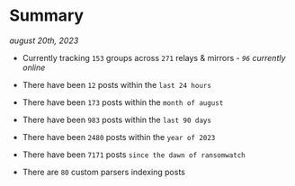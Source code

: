 
# Summary
_august 20th, 2023_

- Currently tracking `153` groups across `271` relays & mirrors - _`96` currently online_

- There have been `12` posts within the `last 24 hours`

- There have been `173` posts within the `month of august`

- There have been `983` posts within the `last 90 days`

- There have been `2480` posts within the `year of 2023`

- There have been `7171` posts `since the dawn of ransomwatch`

- There are `80` custom parsers indexing posts
